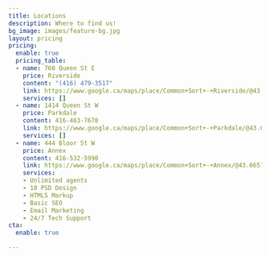 ```yaml
---
title: Locations
description: Where to find us!
bg_image: images/feature-bg.jpg
layout: pricing
pricing:
  enable: true
  pricing_table:
  - name: 760 Queen St E
    price: Riverside
    content: "(416) 479-3517"
    link: https://www.google.ca/maps/place/Common+Sort+-+Riverside/@43.6594573,-79.350097,17z/data=!3m1!4b1!4m5!3m4!1s0x89d4cb6df8a057f5:0xb5f0c01fd88f77ee!8m2!3d43.6594573!4d-79.3479083
    services: []
  - name: 1414 Queen St W
    price: Parkdale
    content: 416-463-7678
    link: https://www.google.ca/maps/place/Common+Sort+-+Parkdale/@43.6410862,-79.436946,17z/data=!3m1!4b1!4m5!3m4!1s0x882b35adb874ef65:0x4729a18c1fbc04ce!8m2!3d43.6410862!4d-79.4347573
    services: []
  - name: 444 Bloor St W
    price: Annex
    content: 416-532-5990
    link: https://www.google.ca/maps/place/Common+Sort+-+Annex/@43.6657677,-79.4111137,17z/data=!3m2!4b1!5s0x882b3493fdce118f:0x1cc87884e20aaa4f!4m5!3m4!1s0x882b3493fdc9884d:0xd36b0cffa4b4a878!8m2!3d43.6657677!4d-79.408925
    services:
    - Unlimited agents
    - 10 PSD Design
    - HTML5 Markup
    - Basic SEO
    - Email Marketing
    - 24/7 Tech Support
cta:
  enable: true

---
```

